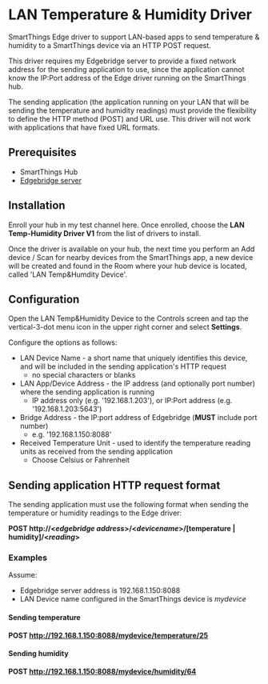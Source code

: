 # LAN Temperature & Humidity Driver
SmartThings Edge driver to support LAN-based apps to send temperature &amp; humidity to a SmartThings device via an HTTP POST request.

This driver requires my Edgebridge server to provide a fixed network address for the sending application to use, since the application cannot know the IP:Port address of the Edge driver running on the SmartThings hub.

The sending application (the application running on your LAN that will be sending the temperature and humidity readings) must provide the flexibility to define the HTTP method (POST) and URL use.  This driver will not work with applications that have fixed URL formats.


## Prerequisites
* SmartThings Hub
* [Edgebridge server](https://github.com/toddaustin07/edgebridge)

## Installation
Enroll your hub in my test channel here.  Once enrolled, choose the **LAN Temp-Humidity Driver V1** from the list of drivers to install.

Once the driver is available on your hub, the next time you perform an Add device / Scan for nearby devices from the SmartThings app, a new device will be created and found in the Room where your hub device is located, called 'LAN Temp&Humdity Device'.

## Configuration
Open the LAN Temp&Humidity Device to the Controls screen and tap the vertical-3-dot menu icon in the upper right corner and select **Settings**.

Configure the options as follows:

* LAN Device Name - a short name that uniquely identifies this device, and will be included in the sending application's HTTP request
  - no special characters or blanks
* LAN App/Device Address - the IP address (and optionally port number) where the sending application is running
  - IP address only (e.g. '192.168.1.203'), or IP:Port address (e.g. '192.168.1.203:5643')
* Bridge Address - the IP:port address of Edgebridge (**MUST** include port number)
  - e.g. '192.168.1.150:8088'
* Received Temperature Unit - used to identify the temperature reading units as received from the sending application
  - Choose Celsius or Fahrenheit

## Sending application HTTP request format

The sending application must use the following format when sending the temperature or humidity readings to the Edge driver:

**POST http://\<*edgebridge address*\>/\<*devicename*\>/[temperature | humidity]/\<*reading*\>**

### Examples
Assume:
* Edgebridge server address is 192.168.1.150:8088
* LAN Device name configured in the SmartThings device is *mydevice*

#### Sending temperature
**POST http://192.168.1.150:8088/mydevice/temperature/25**

#### Sending humidity
**POST http://192.168.1.150:8088/mydevice/humidity/64**
